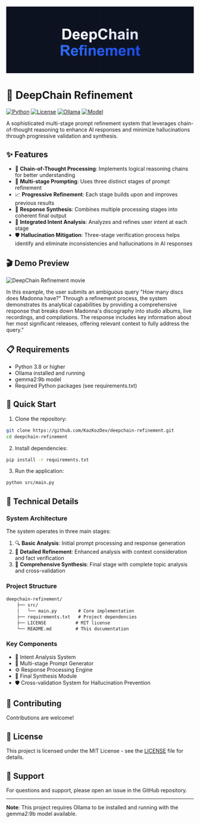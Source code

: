 ![Project Banner - DeepChain Refinement Architecture](https://github.com/kazkozdev/deepchain-refinement/blob/main/project-banner.png)

# 🧠 DeepChain Refinement

[![Python](https://img.shields.io/badge/Python-3.8+-blue.svg)](https://www.python.org)
[![License](https://img.shields.io/badge/License-MIT-green.svg)](LICENSE)
[![Ollama](https://img.shields.io/badge/Ollama-Compatible-orange.svg)](https://ollama.ai)
[![Model](https://img.shields.io/badge/Model-gemma2:9b-purple.svg)](https://ollama.ai)

A sophisticated multi-stage prompt refinement system that leverages chain-of-thought reasoning to enhance AI responses and minimize hallucinations through progressive validation and synthesis.

## ✨ Features

- 🔄 **Chain-of-Thought Processing**: Implements logical reasoning chains for better understanding
- 🎯 **Multi-stage Prompting**: Uses three distinct stages of prompt refinement
- 📈 **Progressive Refinement**: Each stage builds upon and improves previous results
- 🔄 **Response Synthesis**: Combines multiple processing stages into coherent final output
- 🎯 **Integrated Intent Analysis**: Analyzes and refines user intent at each stage
- 🛡️ **Hallucination Mitigation**: Three-stage verification process helps identify and eliminate inconsistencies and hallucinations in AI responses

## 🎬 Demo Preview

![DeepChain Refinement movie](https://github.com/kazkozdev/deepchain-refinement/blob/main/deepchain-refinement-movie.gif)

In this example, the user submits an ambiguous query "How many discs does Madonna have?" Through a refinement process, the system demonstrates its analytical capabilities by providing a comprehensive response that breaks down Madonna's discography into studio albums, live recordings, and compilations. The response includes key information about her most significant releases, offering relevant context to fully address the query."

## 📋 Requirements

- Python 3.8 or higher
- Ollama installed and running
- gemma2:9b model
- Required Python packages (see requirements.txt)

## 🚀 Quick Start

1. Clone the repository:
```bash
git clone https://github.com/KazKozDev/deepchain-refinement.git
cd deepchain-refinement
```

2. Install dependencies:
```bash
pip install -r requirements.txt
```

3. Run the application:
```bash
python src/main.py
```

## 🔧 Technical Details

### System Architecture

The system operates in three main stages:
1. 🔍 **Basic Analysis**: Initial prompt processing and response generation
2. 🔎 **Detailed Refinement**: Enhanced analysis with context consideration and fact verification
3. 🎯 **Comprehensive Synthesis**: Final stage with complete topic analysis and cross-validation

### Project Structure
```
deepchain-refinement/
    ├── src/
    │   └── main.py        # Core implementation
    ├── requirements.txt   # Project dependencies
    ├── LICENSE           # MIT license
    └── README.md         # This documentation
```

### Key Components

- 🧩 Intent Analysis System
- 🔄 Multi-stage Prompt Generator
- ⚙️ Response Processing Engine
- 🎯 Final Synthesis Module
- 🛡️ Cross-validation System for Hallucination Prevention

## 👥 Contributing

Contributions are welcome! 

## 📄 License

This project is licensed under the MIT License - see the [LICENSE](LICENSE) file for details.

## 💬 Support

For questions and support, please open an issue in the GitHub repository.

---

**Note**: This project requires Ollama to be installed and running with the gemma2:9b model available.